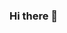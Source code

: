 ### Hi there 👋

<!--
Perfil criado para armazenar projetos e códigos feitos em aula e em cursos externos à faculdade.

a nomenclatura dos repositórios é referente as disciplinas da faculdade
- DESENVOLVIMENTO CROSS PLATFORM (FLUTTER): DEV CROSS PLATAFORM
- MICROSERVICE AND WEB ENGINEERING (ANGULAR/TS/JS/HTML/CSS): MICROSERVICE

-->
